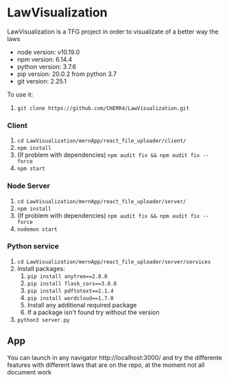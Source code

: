 # LawVisualization

LawVisualization is a TFG project in order to visualizate of a better way the laws

  - node version: v10.19.0
  - npm version: 6.14.4
  - python version: 3.7.6
  - pip version: 20.0.2 from python 3.7
  - git version: 2.25.1

To use it:
  1. `git clone https://github.com/CHERR4/LawVisualization.git`
  
  ### Client
  1. `cd LawVisualization/mernApp/react_file_uploader/client/`
  2. `npm install`
  3. (If problem with dependencies) `npm audit fix && npm audit fix --force`
  4. `npm start`
  
  ### Node Server
  1. `cd LawVisualization/mernApp/react_file_uploader/server/`
  2. `npm install`
  3. (If problem with dependencies) `npm audit fix && npm audit fix --force`
  4. `nodemon start`
  
  ### Python service
  1. `cd LawVisualization/mernApp/react_file_uploader/server/services`
  2. Install packages:
      1. `pip install anytree==2.8.0`
      2. `pip install flask_cors==3.8.0`
      3. `pip install pdftotext==2.1.4`
      4. `pip install wordcloud==1.7.0`
      5. Install any additional required package
      6. If a package isn't found try without the version
  3. `python3 server.py`
  

  
  ## App
  You can launch in any navigator http://localhost:3000/ and try the differente features with different laws that are on the repo, at the moment not all document work
